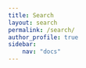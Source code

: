 ```yaml
---
title: Search
layout: search
permalink: /search/
author_profile: true
sidebar:
    nav: "docs"
---
```


